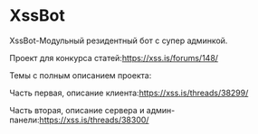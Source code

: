 # XssBot
XssBot-Модульный резидентный бот с супер админкой.

Проект для конкурса статей:https://xss.is/forums/148/

Темы с полным описанием проекта:

Часть первая, описание клиента:https://xss.is/threads/38299/

Часть вторая, описание сервера и админ-панели:https://xss.is/threads/38300/
